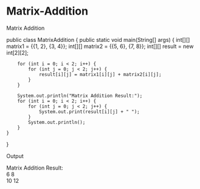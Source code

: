 # Matrix-Addition
Matrix Addition

public class MatrixAddition {
    public static void main(String[] args) {
        int[][] matrix1 = {{1, 2}, {3, 4}};
        int[][] matrix2 = {{5, 6}, {7, 8}};
        int[][] result = new int[2][2];

        for (int i = 0; i < 2; i++) {
            for (int j = 0; j < 2; j++) {
                result[i][j] = matrix1[i][j] + matrix2[i][j];
            }
        }

        System.out.println("Matrix Addition Result:");
        for (int i = 0; i < 2; i++) {
            for (int j = 0; j < 2; j++) {
                System.out.print(result[i][j] + " ");
            }
            System.out.println();
        }
    }
}

Output

Matrix Addition Result:  
6 8  
10 12
